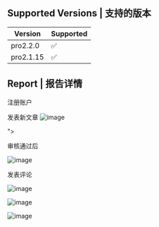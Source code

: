 
## Supported Versions | 支持的版本

| Version | Supported          |
| ------- | ------------------ |
| pro2.2.0 | :white_check_mark: |
| pro2.1.15 | :white_check_mark: |

## Report | 报告详情
注册账户

发表新文章
![image](https://github.com/yangliukk/emlog/assets/130351664/7b34728f-3e83-45bb-a8f7-0d5158a79461)

"><script>alert('xss')</script>

审核通过后

![image](https://github.com/yangliukk/emlog/assets/130351664/d67029bb-7265-46ac-8d38-628e190c2f04)

发表评论

![image](https://github.com/yangliukk/emlog/assets/130351664/0377e1f1-fc9f-44f1-b522-3214547cc328)

![image](https://github.com/yangliukk/emlog/assets/130351664/2e084045-48ff-4412-8969-29930d455628)

![image](https://github.com/yangliukk/emlog/assets/130351664/ae7e3858-f185-460b-b6e1-2de32b891d59)
